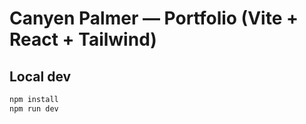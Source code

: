 # Canyen Palmer — Portfolio (Vite + React + Tailwind)

## Local dev
```bash
npm install
npm run dev
